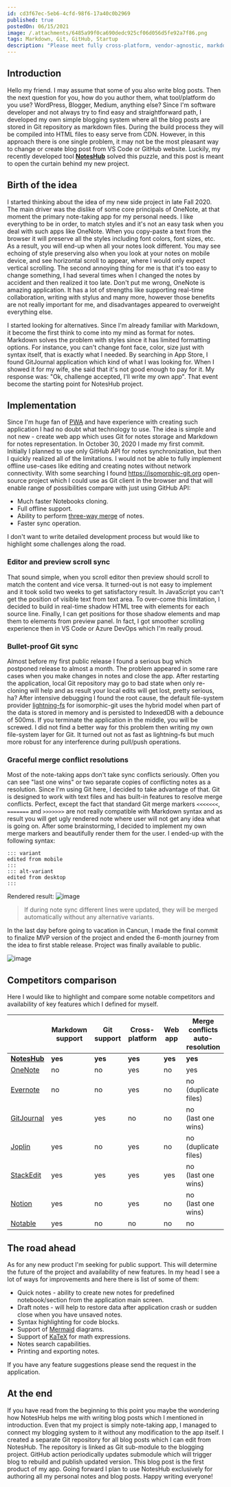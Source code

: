 ```yaml
---
id: cd3f67ec-5eb6-4cfd-98f6-17a40c0b2969
published: true
postedOn: 06/15/2021
image: /.attachments/6485a99f0ca690dedc925cf06d056d5fe92a7f86.png
tags: Markdown, Git, GitHub, Startup
description: "Please meet fully cross-platform, vendor-agnostic, markdown based note-taking app"
---
```


## Introduction

Hello my friend. I may assume that some of you also write blog posts. Then the next question for you, how do you author them, what tool/platform do you use? WordPress, Blogger, Medium, anything else?
Since I'm software developer and not always try to find easy and straightforward path, I developed my own simple blogging system where all the blog posts are stored in Git repository as markdown files. During the build process they will be compiled into HTML files to easy serve from CDN. However, in this approach there is one single problem, it may not be the most pleasant way to change or create blog post from VS Code or GitHub website.
Luckily, my recently developed tool **[NotesHub](https://noteshub.app)** solved this puzzle, and this post is meant to open the curtain behind my new project.

## Birth of the idea

I started thinking about the idea of my new side project in late Fall 2020. The main driver was the dislike of some core principals of OneNote, at that moment the primary note-taking app for my personal needs.
I like everything to be in order, to match styles and it's not an easy task when you deal with such apps like OneNote. When you copy-paste a text from the browser it will preserve all the styles including font colors, font sizes, etc. As a result, you will end-up when all your notes look different. You may see echoing of style preserving also when you look at your notes on mobile device, and see horizontal scroll to appear, where I would only expect vertical scrolling. The second annoying thing for me is that it's too easy to change something, I had several times when I changed the notes by accident and then realized it too late. Don't put me wrong, OneNote is amazing application. It has a lot of strengths like supporting real-time collaboration, writing with stylus and many more, however those benefits are not really important for me, and disadvantages appeared to overweight everything else.

I started looking for alternatives. Since I'm already familiar with Markdown, it become the first think to come into my mind as format for notes. Markdown solves the problem with styles since it has limited formatting options. For instance, you can't change font face, color, size just with syntax itself, that is exactly what I needed.
By searching in App Store, I found GitJournal application which kind of what I was looking for. When I showed it for my wife, she said that it's not good enough to pay for it. My response was: "Ok, challenge accepted, I'll write my own app". That event become the starting point for NotesHub project.

<!--more-->

## Implementation

Since I'm huge fan of [PWA](https://en.wikipedia.org/wiki/Progressive_web_application) and have experience with creating such application I had no doubt what technology to use. The idea is simple and not new - create web app which uses Git for notes storage and Markdown for notes representation. In October 30, 2020 I made my first commit.
Initially I planned to use only GitHub API for notes synchronization, but then I quickly realized all of the limitations. I would not be able to fully implement offline use-cases like editing and creating notes without network connectivity. With some searching I found https://isomorphic-git.org open-source project which I could use as Git client in the browser and that will enable range of possibilities compare with just using GitHub API:

* Much faster Notebooks cloning.
* Full offline support.
* Ability to perform [three-way merge](https://en.wikipedia.org/wiki/Merge_(version_control)) of notes.
* Faster sync operation.

I don't want to write detailed development process but would like to highlight some challenges along the road.

### Editor and preview scroll sync
That sound simple, when you scroll editor then preview should scroll to match the content and vice versa.
It turned-out is not easy to implement and it took solid two weeks to get satisfactory result. In JavaScript you can't get the position of visible text from text area. To over-come this limitation, I decided to build in real-time shadow HTML tree with elements for each source line. Finally, I can get positions for those shadow elements and map them to elements from preview panel. In fact, I got smoother scrolling experience then in VS Code or Azure DevOps which I'm really proud.

### Bullet-proof Git sync
Almost before my first public release I found a serious bug which postponed release to almost a month. The problem appeared in some rare cases when you make changes in notes and close the app. After restarting the application, local Git repository may go to bad state when only re-cloning will help and as result your local edits will get lost, pretty serious, ha? After intensive debugging I found the root cause, the default file-system provider [lightning-fs](https://github.com/isomorphic-git/lightning-fs) for isomorphic-git uses the hybrid model when part of the data is stored in memory and is persisted to IndexedDB with a debounce of 500ms. If you terminate the application in the middle, you will be screwed. I did not find a better way for this problem then writing my own file-system layer for Git. It turned out not as fast as lightning-fs but much more robust for any interference during pull/push operations.

### Graceful merge conflict resolutions
Most of the note-taking apps don't take sync conflicts seriously. Often you can see "last one wins" or two separate copies of conflicting notes as a resolution. Since I'm using Git here, I decided to take advantage of that. Git is designed to work with text files and has built-in features to resolve merge conflicts. Perfect, except the fact that standard Git merge markers `<<<<<<<`, `=======` and `>>>>>>>` are not really compatible with Markdown syntax and as result you will get ugly rendered note where user will not get any idea what is going on. After some brainstorming, I decided to implement my own merge markers and beautifully render them for the user. I ended-up with the following syntax:

```
::: variant
edited from mobile
:::
::: alt-variant
edited from desktop
:::
````
Rendered result:
![image](/.attachments/6170899c18740c6f154dc7b170c5d475ae200b25.png)

> If during note sync different lines were updated, they will be merged automatically without any alternative variants.

In the last day before going to vacation in Cancun, I made the final commit to finalize MVP version of the project and ended the 6-month journey from the idea to first stable release. Project was finally available to public.

![image](/.attachments/6485a99f0ca690dedc925cf06d056d5fe92a7f86.png)

## Competitors comparison

Here I would like to highlight and compare some notable competitors and availability of key features which I defined for myself.

| | Markdown support | Git support | Cross-platform | Web app | Merge conflicts<br>auto-resolution |
|--|--|--|--|--|--|
| [**NotesHub**](https://noteshub.app) | **yes** | **yes** | **yes** | **yes** | **yes** |
| [OneNote](https://onenote.com/) | no | no | yes | no | yes |
| [Evernote](https://evernote.com) | no | no | yes | no | no<br>(duplicate files) |
| [GitJournal](https://gitjournal.io) | yes | yes | no | no | no<br>(last one wins) |
| [Joplin](https://joplinapp.org) | yes | no | yes | no | no<br>(duplicate files) |
| [StackEdit](https://stackedit.io/) | yes | yes | yes | yes | no<br>(last one wins) |
| [Notion](https://www.notion.so) | yes | no | yes | no | no<br>(last one wins) |
| [Notable](https://notable.app) | yes | no | no | no | no |



## The road ahead
As for any new product I'm seeking for public support. This will determine the future of the project and availability of new features. In my head I see a lot of ways for improvements and here there is list of some of them:

* Quick notes - ability to create new notes for predefined notebook/section from the application main screen.
* Draft notes - will help to restore data after application crash or sudden close when you have unsaved notes.
* Syntax highlighting for code blocks.
* Support of [Mermaid](https://mermaid-js.github.io/mermaid) diagrams.
* Support of [KaTeX](https://katex.org) for math expressions.
* Notes search capabilities.
* Printing and exporting notes.

If you have any feature suggestions please send the request in the application.

## At the end
If you have read from the beginning to this point you maybe the wondering how NotesHub helps me with writing blog posts which I mentioned in introduction. Even that my project is simply note-taking app, I managed to connect my blogging system to it without any modification to the app itself. I created a separate Git repository for all blog posts which I can edit from NotesHub. The repository is linked as Git sub-module to the blogging project. GitHub action periodically updates submodule which will trigger blog to rebuild and publish updated version. This blog post is the first product of my app. Going forward I plan to use NotesHub exclusively for authoring all my personal notes and blog posts. Happy writing everyone!
